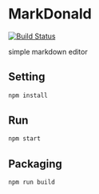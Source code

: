 # MarkDonald

[![Build Status](https://travis-ci.org/ryutoyasugi/MarkDonald.svg?branch=feature%2FTravisCI)](https://travis-ci.org/ryutoyasugi/MarkDonald)

simple markdown editor

## Setting

```sh
npm install
```

## Run

```sh
npm start
```

## Packaging

```sh
npm run build
```
